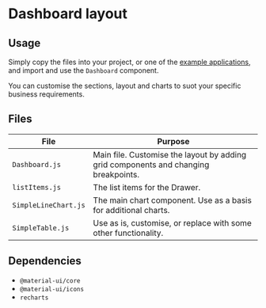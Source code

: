 # Dashboard layout

## Usage

Simply copy the files into your project, or one of the [example applications](https://github.com/mui-org/material-ui/tree/master/examples), and import and use the `Dashboard` component.

You can customise the sections, layout and charts to suot your specific business requirements.

## Files

| File  | Purpose  |
|---    |---       |
| `Dashboard.js` | Main file. Customise the layout by adding grid components and changing breakpoints. |
| `listItems.js` | The list items for the Drawer. |
| `SimpleLineChart.js` | The main chart component. Use as a basis for additional charts. |
| `SimpleTable.js` | Use as is, customise, or replace with some other functionality. |

## Dependencies

- `@material-ui/core`
- `@material-ui/icons`
- `recharts`
